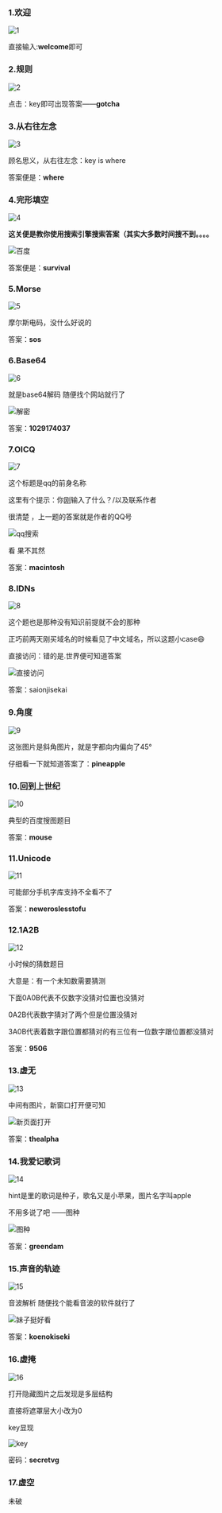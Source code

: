 ### 1.欢迎

![1](http://ww1.sinaimg.cn/large/006ZO6XQgy1fw949qhqf5j30ih0dk0sv.jpg)

直接输入:**welcome**即可

### 2.规则

![2](http://ww1.sinaimg.cn/large/006ZO6XQgy1fw949qjrz1j30f10ax0sr.jpg)

点击：key即可出现答案——**gotcha**

### 3.从右往左念

![3](http://ww1.sinaimg.cn/large/006ZO6XQgy1fw949qml7ij30fb0b6aa2.jpg)

顾名思义，从右往左念：key is where

答案便是：**where**

### 4.完形填空

![4](http://ww1.sinaimg.cn/large/006ZO6XQgy1fw949qlt8pj30gy0apq2y.jpg)

**这关便是教你使用搜索引擎搜索答案（其实大多数时间搜不到。。。。**

![百度](http://ww1.sinaimg.cn/large/006ZO6XQgy1fw949qnadzj30lh0d375d.jpg)

答案便是：**survival**

### 5.Morse

![5](http://ww1.sinaimg.cn/large/006ZO6XQgy1fw949ql6f1j30hr0a53yf.jpg)

摩尔斯电码，没什么好说的

答案：**sos**

### 6.Base64

![6](http://ww1.sinaimg.cn/large/006ZO6XQgy1fw949qon6pj30gq0bxglo.jpg)

就是base64解码 随便找个网站就行了

![解密](http://ww1.sinaimg.cn/large/006ZO6XQgy1fw949quc7cj30jr0bz75v.jpg)

答案：**1029174037**

### 7.OICQ

![7](http://ww1.sinaimg.cn/large/006ZO6XQgy1fw949qpr45j30fg0b3dfv.jpg)

这个标题是qq的前身名称

这里有个提示：你[刚](https://nazo.io/6)输入了什么？/以及联系作者

很清楚 ，上一题的答案就是作者的QQ号

![qq搜索](http://ww1.sinaimg.cn/large/006ZO6XQgy1fw949qp17sj30cq09xmxl.jpg)

看 果不其然

答案：**macintosh**

### 8.IDNs

![8](http://ww1.sinaimg.cn/large/006ZO6XQgy1fw949qa1llj30gd0bh0sp.jpg)

这个题也是那种没有知识前提就不会的那种

正巧前两天刚买域名的时候看见了中文域名，所以这题小case:smile:

直接访问：错的是.世界便可知道答案

![直接访问](http://ww1.sinaimg.cn/large/006ZO6XQgy1fw949qccbgj314z03e3z3.jpg)

答案：saionjisekai

### 9.角度

![9](http://ww1.sinaimg.cn/large/006ZO6XQgy1fw949qt8x2j30hu0je40c.jpg)

这张图片是斜角图片，就是字都向内偏向了45°

仔细看一下就知道答案了：**pineapple**

### 10.回到上世纪

![10](http://ww1.sinaimg.cn/large/006ZO6XQgy1fw949qvavgj30f90i3gom.jpg)

典型的百度搜图题目

答案：**mouse**

### 11.Unicode

![11](http://ww1.sinaimg.cn/large/006ZO6XQgy1fw949qdfelj30h60b5wen.jpg)

可能部分手机字库支持不全看不了

答案：**neweroslesstofu**

### 12.1A2B

![12](http://ww1.sinaimg.cn/large/006ZO6XQgy1fw949qattnj30gl0c9749.jpg)

小时候的猜数题目

大意是：有一个未知数需要猜测

下面0A0B代表不仅数字没猜对位置也没猜对

0A2B代表数字猜对了两个但是位置没猜对

3A0B代表着数字跟位置都猜对的有三位有一位数字跟位置都没猜对

答案：**9506**

### 13.虚无

![13](http://ww1.sinaimg.cn/large/006ZO6XQgy1fw949qawkhj30i50bvmx2.jpg)

中间有图片，新窗口打开便可知

![新页面打开](http://ww1.sinaimg.cn/large/006ZO6XQgy1fw949qbbc4j307w06jt8h.jpg)

答案：**thealpha**

### 14.我爱记歌词

![14](http://ww1.sinaimg.cn/large/006ZO6XQgy1fw949qgnznj30fy0g0gm7.jpg)

hint是里的歌词是种子，歌名又是小苹果，图片名字叫apple

不用多说了吧 ——图种

![图种](http://ww1.sinaimg.cn/large/006ZO6XQgy1fw949qftumj30dv07qmyf.jpg)

答案：**greendam**

### 15.声音的轨迹

![15](http://ww1.sinaimg.cn/large/006ZO6XQgy1fw949qgllmj30gm0atwei.jpg)

音波解析 随便找个能看音波的软件就行了

![妹子挺好看](http://ww1.sinaimg.cn/large/006ZO6XQgy1fw949qgu11j30cr075ab2.jpg)

答案：**koenokiseki**

### 16.虚掩

![16](http://ww1.sinaimg.cn/large/006ZO6XQgy1fw970hy3m4j30ga0cn0sn.jpg)

打开隐藏图片之后发现是多层结构

直接将遮罩层大小改为0

key显现

![key](http://ww1.sinaimg.cn/large/006ZO6XQgy1fw970i23waj317j0mpn0d.jpg)

密码：**secretvg**

### 17.虚空

未破